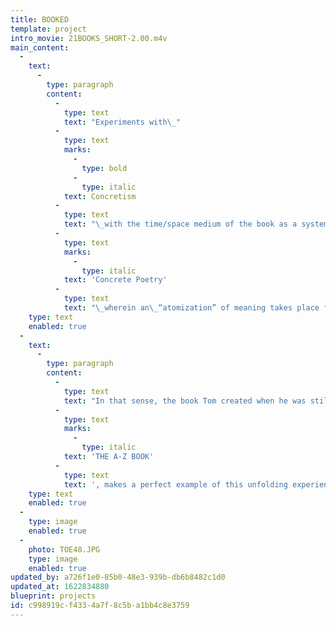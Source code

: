 ```yaml
---
title: BOOKED
template: project
intro_movie: 21BOOKS_SHORT-2.00.m4v
main_content:
  -
    text:
      -
        type: paragraph
        content:
          -
            type: text
            text: "Experiments with\_"
          -
            type: text
            marks:
              -
                type: bold
              -
                type: italic
            text: Concretism
          -
            type: text
            text: "\_with the time/space medium of the book as a system for experience, often called bookworks, from which content and meaning are derived from all its parts, actions, and experiences. For this to happen the whole book as a medium system must be considered in terms of principles of\_"
          -
            type: text
            marks:
              -
                type: italic
            text: 'Concrete Poetry'
          -
            type: text
            text: "\_wherein an\_“atomization” of meaning takes place from parts and wholes and their synthesis but is now supplemented by the user’s time-space experience.\_\_In that union of experience, the book object becomes truly a poetic object, which holistic experience naturally draws out a depth of awareness that is sourced both from the external relationship yet also an implicit sense of awareness of being one with the Spirit and all that it is experiencing. This union represents the essential values brought out by seeing relationships to the ever growing dynamic for interconnections based on the doctrine of shells that is ever unfolding and enfolding."
    type: text
    enabled: true
  -
    text:
      -
        type: paragraph
        content:
          -
            type: text
            text: "In that sense, the book Tom created when he was still a student at Yale,\_"
          -
            type: text
            marks:
              -
                type: italic
            text: 'THE A-Z BOOK'
          -
            type: text
            text: ', makes a perfect example of this unfolding experience in discovering values of meaning and experience to create it so-called content.'
    type: text
    enabled: true
  -
    type: image
    enabled: true
  -
    photo: TOE48.JPG
    type: image
    enabled: true
updated_by: a726f1e0-85b0-48e3-939b-db6b8482c1d0
updated_at: 1622834880
blueprint: projects
id: c998919c-f433-4a7f-8c5b-a1bb4c8e3759
---
```


